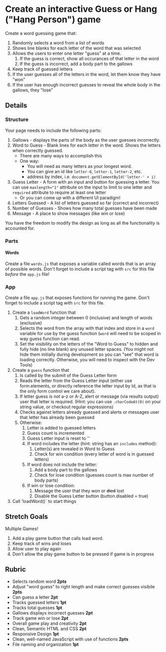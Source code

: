 # Create an interactive Guess or Hang ("Hang Person") game

Create a word guessing game that:

1. Randomly selects a word from a list of words
1. Shows line blanks for each letter of the word that was selected
1. Allows the users to enter one letter "guess" at a time.
    1. If the guess is correct, show all occurances of that letter in the word
    1. If the guess is incorrect, add a body part to the gallows
1. Keep track of guessed letters
1. If the user guesses all of the letters in the word, let them know they have "won"
1. If the user has enough incorrect guesses to reveal the whole body in the gallows, they "lose"

## Details

### Structure

Your page needs to include the following parts:

1. Gallows - displays the parts of the body as the user guesses incorrectly.
2. Word to Guess - Blank lines for each letter in the word. Shows the letters when correctly guessed.
    * There are many ways to accomplish this
    * One way:
        * You will need as many letters as your longest word.
        * You can give an id like `letter-0`, `letter-1`, `letter-2`, etc. 
        * address by index, i.e. `document.getElementById('letter-' + i)`
3. Guess Letter - A form with an input and button for guessing a letter. You can use `maxlength="1"` attribute on the input to limit to one letter and `required` attribute to require at least one letter
    * Or you can come up with a different UI paradigm!
4. Letters Guessed - A list of letters guessed so far (correct and incorrect)
5. Number of Guesses - Shows how many total guesses have been made
6. Message - A place to show messages (like win or lose)

You have the freedom to modify the design as long as all the functionality is accounted for.

### Parts

#### Words

Create a file `words.js` that exposes a variable called words that is an array of possible words. 
Don't forget to include a script tag with `src` for this file _before_ the `app.js` file!

### App

Create a file `app.js` that exposes functions for running the game. 
Don't forget to include a script tag with `src` for this file.

1. Create a `loadWord` function that
    1. Gets a random integer between 0 (inclusive) and length of words (exclusive)
    1. Selects the word from the array with that index and store in a `word` variable for use by the guess function (`word` 
    will need to be scoped in way guess function can read.
    1. Set the visibility on the letters of the "Word to Guess" to hidden and fully hide 
    (no line blank) any unused letter spaces. (You might not hide them initially during development so you can "see" that
    word is loading correctly. Otherwise, you will need to inspect with the Dev Tools)
1. Create a `guess` function that
    1. Is called by the submit of the Guess Letter form
    1. Reads the letter from the Guess Letter input (either use form.elements, or directly reference the letter input by Id, as that is the only form control we care about).
    1. If letter guess is not a-z or A-Z, alert or message (via results output) user that letter is required. (Hint:
    you can use `.charCodeAt(0)` on your string value, or checkout regular expressions)
    1. Checks against letters already guessed and alerts or messages user that letter has already
    been guessed
    1. Otherwise:
        1. Letter is added to guessed letters
        1. Guess count is incremented
        1. Guess Letter input is reset to ''
        1. If word includes the letter (hint: string has an `includes` method):
            1. Letter(s) are revealed in Word to Guess
            1. Check for win condition (every letter of word is in guessed letters)
        1. If word does not include the letter:
            1. Add a body part to the gallows
            1. Check for lose condition (guesses count is max number of body parts)
        1. If win or lose condition:
            1. Message the user that they won or ~~died~~ lost
            1. Disable the Guess Letter button (button.disabled = true)
1. Call 'loadWord()` to start things
            
## Stretch Goals

Multiple Games!

1. Add a play game button that calls load word.
1. Keep track of wins and loses
1. Allow user to play again
1. Don't allow the play game button to be pressed if game is in progress

## Rubric

* Selects random word **2pts**
* Adjust "word guess" to right length and make correct guesses visibile **2pts**
* Can guess a letter **2pt**
* Tracks guessed letters **1pt**
* Tracks total guesses **1pt**
* Gallows displays incorrect guesses **2pt**
* Track game win or lose **2pt**
* Overall game play and creativity **2pt**
* Clean, Semantic HTML and CSS **2pt**
* Responsive Design **1pt**
* Clean, well-named JavaScript with use of functions **2pts**
* File naming and organization **1pt**
